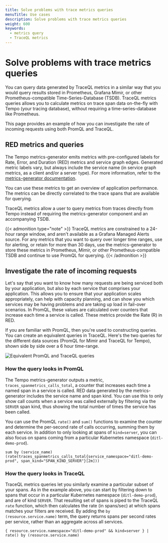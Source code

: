 ```yaml
---
title: Solve problems with trace metrics queries
menuTitle: Use cases
description: Solve problems with trace metrics queries
weight: 600
keywords:
  - metrics query
  - TraceQL metrics
---
```


# Solve problems with trace metrics queries

You can query data generated by TraceQL metrics in a similar way that you would query results stored in Prometheus, Grafana Mimir, or other Prometheus-compatible Time-Series-Database (TSDB).
TraceQL metrics queries allows you to calculate metrics on trace span data on-the-fly with Tempo (your tracing database), without requiring a time-series-database like Prometheus.

This page provides an example of how you can investigate the rate of incoming requests using both PromQL and TraceQL.

## RED metrics and queries

The Tempo metrics-generator emits metrics with pre-configured labels for Rate, Error, and Duration (RED) metrics and service graph edges.
Generated metric labels vary, but always include the service name (in service graph metrics, as a client and/or a server type).
For more information, refer to the [metrics-generator documentation](../../metrics-generator/).

You can use these metrics to get an overview of application performance.
The metrics can be directly correlated to the trace spans that are available for querying.

TraceQL metrics allow a user to query metrics from traces directly from Tempo instead of requiring the metrics-generator component and an accompanying TSDB.

{{< admonition type="note" >}}
TraceQL metrics are constrained to a 24-hour range window, and aren't available as a Grafana Managed Alerts source. For any metrics that you want to query over longer time ranges, use for alerting, or retain for more than 30 days, use the metrics-generator to store these metrics in Prometheus, Mimir, or other Prometheus-compatible TSDB and continue to use PromQL for querying.
{{< /admonition >}}

## Investigate the rate of incoming requests

Let's say that you want to know how many requests are being serviced both by your application, but also by each service that comprises your application.
This allows you to ensure that your application scales appropriately, can help with capacity planning, and can show you which services may be having problems and are taking up load in fail-over scenarios.
In PromQL, these values are calculated over counters that increase each time a service is called. These metrics provide the Rate (R) in RED.

If you are familiar with PromQL, then you're used to constructing queries.
You can create an equivalent queries in TraceQL.
Here's the two queries for the different data sources (PromQL for Mimir and TraceQL for Tempo), shown side by side over a 6 hour time-range.

![Equivalent PromQL and TraceQL queries](/media/docs/tempo/traceql/TraceQL-metrics-query-example-1.png)

### How the query looks in PromQL

The Tempo metrics-generator outputs a metric, `traces_spanmetrics_calls_total`, a counter that increases each time a named span in a service is called.
RED data generated by the metrics-generator includes the service name and span kind.
You can use this to only show call counts when a service was called externally by filtering via the `SERVER` span kind, thus showing the total number of times the service has been called.

You can use the PromQL `rate()` and `sum()` functions to examine the counter and determine the per-second rate of calls occurring, summing them by each service.
In addition to only looking at spans of `kind=server`, you can also focus on spans coming from a particular Kubernetes namespace (`ditl-demo-prod`).

```
sum by (service_name)(rate(traces_spanmetrics_calls_total{service_namespace="ditl-demo-prod", span_kind="SPAN_KIND_SERVER"}[2m]))
```

### How the query looks in TraceQL

TraceQL metrics queries let you similarly examine a particular subset of your spans.
As in the example above, you can start by filtering down to spans that occur in a particular Kubernetes namespace (`ditl-demo-prod`), and are of kind `SERVER`.
That resulting set of spans is piped to the TraceQL `rate` function, which then calculates the rate (in spans/sec) at which spans matches your filters are received.
By adding the `by (resource.service.name)` term, the query returns spans per second rates per service, rather than an aggregate across all services.

```
{ resource.service.namespace="ditl-demo-prod" && kind=server } | rate() by (resource.service.name)
```

